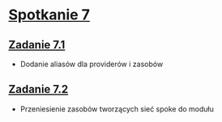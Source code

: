 # [Spotkanie 7](https://github.com/cloudstateu/kurs-iac-terraform/blob/master/Zjazd7/zadania.md)


## [Zadanie 7.1](./zadanie1)

* Dodanie aliasów dla providerów i zasobów

## [Zadanie 7.2](./zadanie2)

* Przeniesienie zasobów tworzących sieć spoke do modułu



